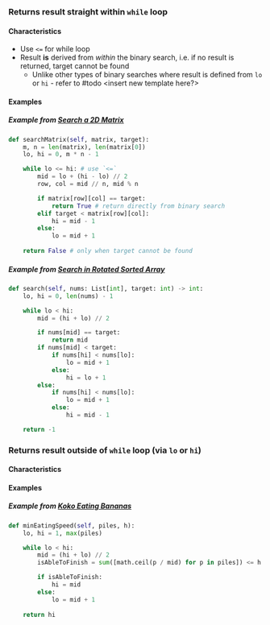 
```table-of-contents
```
### Returns result straight within `while` loop

#### Characteristics
- Use `<=` for while loop
- Result **is** derived from *within* the binary search, i.e. if no result is returned, target cannot be found
	- Unlike other types of binary searches where result is defined from `lo` or `hi` - refer to #todo <insert new template here?>

#### Examples
##### Example from [Search a 2D Matrix](https://leetcode.com/problems/search-a-2d-matrix/)
```python
def searchMatrix(self, matrix, target):
    m, n = len(matrix), len(matrix[0])
    lo, hi = 0, m * n - 1

    while lo <= hi: # use `<=`
        mid = lo + (hi - lo) // 2
        row, col = mid // n, mid % n

        if matrix[row][col] == target:
            return True # return directly from binary search
        elif target < matrix[row][col]:
            hi = mid - 1
        else:
            lo = mid + 1
    
    return False # only when target cannot be found
```
##### Example from [Search in Rotated Sorted Array](https://leetcode.com/problems/search-in-rotated-sorted-array/)
```python
def search(self, nums: List[int], target: int) -> int:
    lo, hi = 0, len(nums) - 1

    while lo < hi:
        mid = (hi + lo) // 2

        if nums[mid] == target:
            return mid
        if nums[mid] < target:
            if nums[hi] < nums[lo]:
                lo = mid + 1
            else:
                hi = lo + 1
        else:
            if nums[hi] < nums[lo]:
                lo = mid + 1
            else:
                hi = mid - 1

    return -1
```

### Returns result outside of `while` loop (via `lo` or `hi`)
#### Characteristics


#### Examples
##### Example from [Koko Eating Bananas](https://leetcode.com/problems/koko-eating-bananas/)
```python
def minEatingSpeed(self, piles, h):
    lo, hi = 1, max(piles)

    while lo < hi:
        mid = (hi + lo) // 2
        isAbleToFinish = sum([math.ceil(p / mid) for p in piles]) <= h

        if isAbleToFinish:
            hi = mid
        else:
            lo = mid + 1
    
    return hi
```
